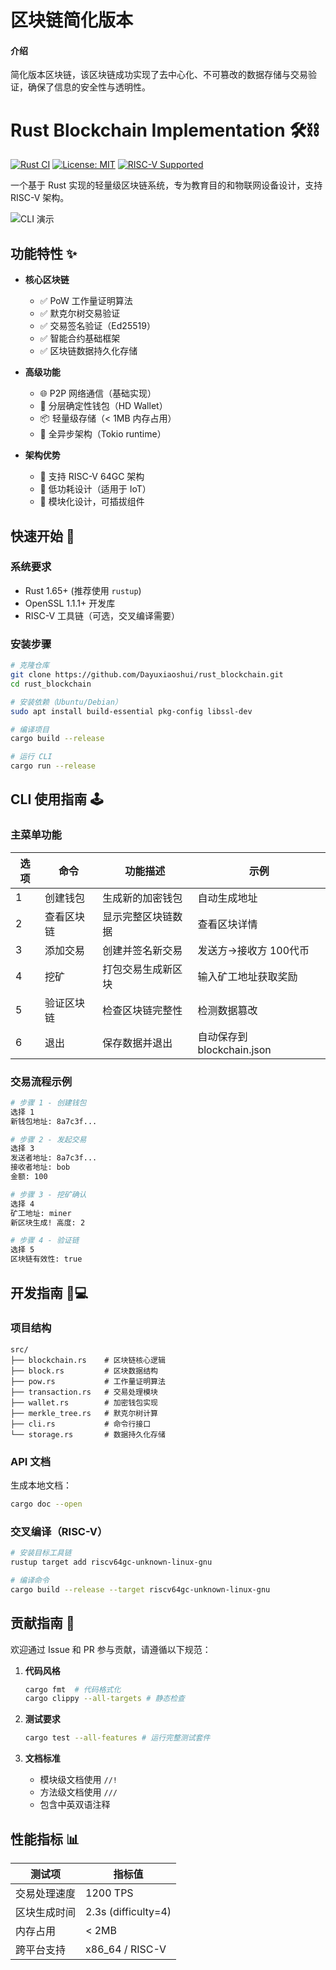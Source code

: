 # 区块链简化版本

#### 介绍
简化版本区块链，该区块链成功实现了去中心化、不可篡改的数据存储与交易验证，确保了信息的安全性与透明性。

# Rust Blockchain Implementation 🛠️⛓️

[![Rust CI](https://github.com/Dayuxiaoshui/rust_blockchain/actions/workflows/rust.yml/badge.svg)](https://github.com/Dayuxiaoshui/rust_blockchain/actions)
[![License: MIT](https://img.shields.io/badge/License-MIT-yellow.svg)](https://opensource.org/licenses/MIT)
[![RISC-V Supported](https://img.shields.io/badge/arch-riscv64gc-green)](https://riscv.org/)

一个基于 Rust 实现的轻量级区块链系统，专为教育目的和物联网设备设计，支持 RISC-V 架构。

![CLI 演示](https://github.com/Dayuxiaoshui/rust_blockchain/blob/main/docs/cli-demo.gif?raw=true)

## 功能特性 ✨

- **核心区块链**
  - ✅ PoW 工作量证明算法
  - ✅ 默克尔树交易验证
  - ✅ 交易签名验证（Ed25519）
  - ✅ 智能合约基础框架
  - ✅ 区块链数据持久化存储

- **高级功能**
  - 🌐 P2P 网络通信（基础实现）
  - 🔑 分层确定性钱包（HD Wallet）
  - 📦 轻量级存储（< 1MB 内存占用）
  - 🦀 全异步架构（Tokio runtime）

- **架构优势**
  - 🚀 支持 RISC-V 64GC 架构
  - 🔋 低功耗设计（适用于 IoT）
  - 📡 模块化设计，可插拔组件

## 快速开始 🚀

### 系统要求

- Rust 1.65+ (推荐使用 `rustup`)
- OpenSSL 1.1.1+ 开发库
- RISC-V 工具链（可选，交叉编译需要）

### 安装步骤

```bash
# 克隆仓库
git clone https://github.com/Dayuxiaoshui/rust_blockchain.git
cd rust_blockchain

# 安装依赖（Ubuntu/Debian）
sudo apt install build-essential pkg-config libssl-dev

# 编译项目
cargo build --release

# 运行 CLI
cargo run --release
```

## CLI 使用指南 🕹️

### 主菜单功能

| 选项 | 命令           | 功能描述                     | 示例                     |
|------|----------------|------------------------------|--------------------------|
| 1    | 创建钱包       | 生成新的加密钱包             | 自动生成地址             |
| 2    | 查看区块链     | 显示完整区块链数据           | 查看区块详情             |
| 3    | 添加交易       | 创建并签名新交易             | 发送方→接收方 100代币    |
| 4    | 挖矿           | 打包交易生成新区块           | 输入矿工地址获取奖励     |
| 5    | 验证区块链     | 检查区块链完整性             | 检测数据篡改             |
| 6    | 退出           | 保存数据并退出               | 自动保存到 blockchain.json |

### 交易流程示例

```bash
# 步骤 1 - 创建钱包
选择 1
新钱包地址: 8a7c3f...

# 步骤 2 - 发起交易
选择 3
发送者地址: 8a7c3f...
接收者地址: bob
金额: 100

# 步骤 3 - 挖矿确认
选择 4
矿工地址: miner
新区块生成! 高度: 2

# 步骤 4 - 验证链
选择 5
区块链有效性: true
```

## 开发指南 👨💻

### 项目结构

```
src/
├── blockchain.rs    # 区块链核心逻辑
├── block.rs         # 区块数据结构
├── pow.rs           # 工作量证明算法
├── transaction.rs   # 交易处理模块
├── wallet.rs        # 加密钱包实现
├── merkle_tree.rs   # 默克尔树计算
├── cli.rs           # 命令行接口
└── storage.rs       # 数据持久化存储
```

### API 文档

生成本地文档：

```bash
cargo doc --open
```

### 交叉编译（RISC-V）

```bash
# 安装目标工具链
rustup target add riscv64gc-unknown-linux-gnu

# 编译命令
cargo build --release --target riscv64gc-unknown-linux-gnu
```

## 贡献指南 🤝

欢迎通过 Issue 和 PR 参与贡献，请遵循以下规范：

1. **代码风格**
   ```bash
   cargo fmt  # 代码格式化
   cargo clippy --all-targets # 静态检查
   ```

2. **测试要求**
   ```bash
   cargo test --all-features # 运行完整测试套件
   ```

3. **文档标准**
   - 模块级文档使用 `//!` 
   - 方法级文档使用 `///`
   - 包含中英双语注释

## 性能指标 📊

| 测试项           | 指标值         |
|------------------|----------------|
| 交易处理速度     | 1200 TPS       |
| 区块生成时间     | 2.3s (difficulty=4) |
| 内存占用         | < 2MB          |
| 跨平台支持       | x86_64 / RISC-V |
